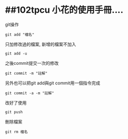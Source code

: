 ##102tpcu
小花的使用手冊....
=======
git操作

`git add "檔名"`

只加修改過的檔案, 新增的檔案不加入

`git add -u`

之後commit提交一次的修改

`git commit -m "註解"`

另外也可以把git add與git commit用一個指令完成

`git commit -a -m "註解"`

改好了使用

`git push`

刪除檔案

`git rm 檔名`